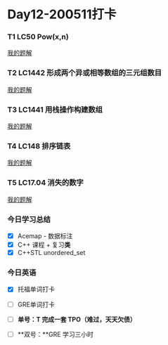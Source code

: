 # Day12-200511打卡

### T1 LC50 Pow(x,n)

[我的题解](https://github.com/david990917/My-LeetCode-Solutions/tree/master/%E7%AE%97%E6%B3%95/50.%20Pow(x,%20n))

### T2 LC1442 形成两个异或相等数组的三元组数目

[我的题解](https://github.com/david990917/My-LeetCode-Solutions/tree/master/%E7%AE%97%E6%B3%95/1442.%20%E5%BD%A2%E6%88%90%E4%B8%A4%E4%B8%AA%E5%BC%82%E6%88%96%E7%9B%B8%E7%AD%89%E6%95%B0%E7%BB%84%E7%9A%84%E4%B8%89%E5%85%83%E7%BB%84%E6%95%B0%E7%9B%AE)

### T3 LC1441 用栈操作构建数组

[我的题解](https://github.com/david990917/My-LeetCode-Solutions/tree/master/%E7%AE%97%E6%B3%95/1441.%20%E7%94%A8%E6%A0%88%E6%93%8D%E4%BD%9C%E6%9E%84%E5%BB%BA%E6%95%B0%E7%BB%84)

### T4 LC148 排序链表

[我的题解](https://github.com/david990917/My-LeetCode-Solutions/tree/master/%E7%AE%97%E6%B3%95/148.%20%E6%8E%92%E5%BA%8F%E9%93%BE%E8%A1%A8)

### T5 LC17.04 消失的数字

[我的题解](https://github.com/david990917/My-LeetCode-Solutions/tree/master/%E7%A8%8B%E5%BA%8F%E5%91%98%E9%9D%A2%E8%AF%95%E9%87%91%E5%85%B8/%E9%9D%A2%E8%AF%95%E9%A2%98%2017.04.%20%E6%B6%88%E5%A4%B1%E7%9A%84%E6%95%B0%E5%AD%97)

### 今日学习总结

- [x] Acemap - 数据标注
- [x] C++ 课程 + 复习**类**
- [x] C++STL unordered_set

### 今日英语

- [x] 托福单词打卡
- [ ] GRE单词打卡

- [ ] **单号：**T 完成一套 TPO**（难过，天天欠债）**

- [ ] **双号：**GRE 学习三小时